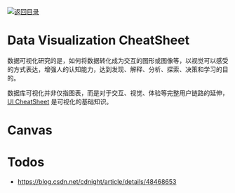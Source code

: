 [![返回目录](https://i.postimg.cc/JzFTMvjF/image.png)](https://github.com/wx-chevalier/Awesome-CheatSheets)

# Data Visualization CheatSheet

数据可视化研究的是，如何将数据转化成为交互的图形或图像等，以视觉可以感受的方式表达，增强人的认知能力，达到发现、解释、分析、探索、决策和学习的目的。

数据库可视化并非仅指图表，而是对于交互、视觉、体验等完整用户链路的延伸，[UI CheatSheet](https://parg.co/6AH) 是可视化的基础知识。

# Canvas

# Todos

- https://blog.csdn.net/cdnight/article/details/48468653
